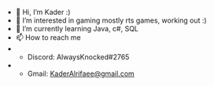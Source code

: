 - 👋 Hi, I’m Kader :)
- 👀 I’m interested in gaming mostly rts games, working out :)
- 🌱 I’m currently learning Java, c#, SQL
- 📫 How to reach me 
- * Discord: AlwaysKnocked#2765
- * Gmail: KaderAlrifaee@gmail.com

<!---
Alwaysknocked/Alwaysknocked is a ✨ special ✨ repository because its `README.md` (this file) appears on your GitHub profile.
You can click the Preview link to take a look at your changes.
--->
